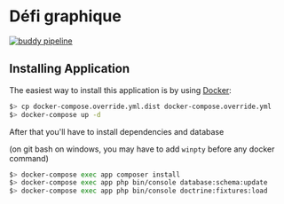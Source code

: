 Défi graphique
===============

[![buddy pipeline](https://app.buddy.works/geoffreychameroy/defi-graphique/pipelines/pipeline/148965/badge.svg?token=eae23eb4a245269757ce999d67a5c00771d4cde3c953cf735a0287df6be29452 "buddy pipeline")](https://app.buddy.works/geoffreychameroy/defi-graphique/pipelines/pipeline/148965)

Installing Application
----------------

The easiest way to install this application is by using [Docker](https://www.docker.com/):

```bash
$> cp docker-compose.override.yml.dist docker-compose.override.yml
$> docker-compose up -d
```

After that you'll have to install dependencies and database

(on git bash on windows, you may have to add `winpty` before any docker command)
```bash
$> docker-compose exec app composer install
$> docker-compose exec app php bin/console database:schema:update
$> docker-compose exec app php bin/console doctrine:fixtures:load
```
